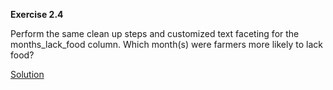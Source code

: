 **Exercise 2.4**

Perform the same clean up steps and customized text faceting for the months_lack_food column. Which month(s) were farmers more likely to lack food?

[Solution](episode2_ex4_sol.md)
